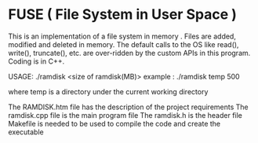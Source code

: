 FUSE ( File System in User Space )
====

This is an implementation of a file system in memory . Files are added, modified and deleted in memory. The default calls to the OS like read(), write(), truncate(), etc. are over-ridden by the custom APIs in this program. Coding is in C++.

USAGE: ./ramdisk <mount point dir> <size of ramdisk(MB)>
example : ./ramdisk temp 500

where temp is a directory under the current working directory

The RAMDISK.htm file has the description of the project requirements
The ramdisk.cpp file is the main program file
The ramdisk.h is the header file
Makefile is needed to be used to compile the code and create the executable
